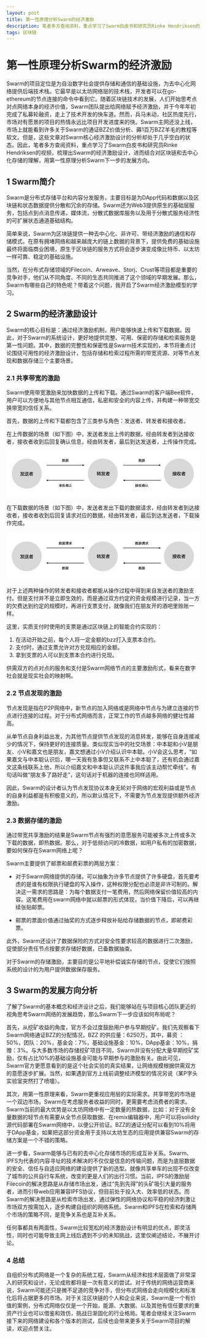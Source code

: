 ```yaml
---
layout: post
title: 第一性原理分析Swarm的经济激励
description: 笔者多方查阅资料，重点学习了Swarm白皮书和研究员Rinke Hendriksen的视频，梳理出Swarm的经济激励设计，进而结合对区块链和去中心化存储的理解，用第一性原理分析Swarm下一步的发展方向。
tags: 区块链
---
```


# 第一性原理分析Swarm的经济激励

Swarm的项目定位是为自治数字社会提供存储和通信的基础设施，为去中心化网络提供后端技术栈。它最早是以太坊网络层的技术栈，开发者可以在go-ethereum的节点连接的命令中看到它。随着区块链技术的发展，人们开始思考点对点网络本身的经济价值，Swarm团队提出给网络赋予经济激励，并于今年年初完成了私募轮融资，走上了技术开发的快车道。然而，兵马未动，社区热度先行，市场对有愿景的项目的热情永远比项目开发进度来的快。Swarm主网还没上线，市场上就能看到许多关于Swarm的通证BZZ价值分析、薅1百万BZZ羊毛的教程等软文。但是，这些文章对Swarm核心经济激励设计的分析却处于几乎空白的状态。因此，笔者多方查阅资料，重点学习了Swarm白皮书和研究员Rinke Hendriksen的视频，梳理出Swarm的经济激励设计，进而结合对区块链和去中心化存储的理解，用第一性原理分析Swarm下一步的发展方向。

## 1 Swarm简介

Swarm是分布式存储平台和内容分发服务，主要目标是为DApp代码和数据以及区块链和状态数据提供分散和冗余的存储。Swarm还为Web3提供原生的基础层服务，包括点到点消息传递，媒体流，分散式数据库服务以及用于分散式服务经济性的可扩展状态通道基础结构。

简单来说，Swarm为区块链提供一种去中心化、非许可、带经济激励的通信和存储模式。在原有拥堵网络和越来越庞大的链上数据的背景下，提供免费的基础设施最终将面临商业困境，原生于区块链的服务方式将会逐步演变成像比特币、以太坊一样可靠、稳定的基础设施。

当然，在分布式存储领域的Filecoin、Arweave、Storj、Crust等项目都是重要的竞争对手，他们从不同角度、不同的生态共同推进了这个领域的早期发展。那么，Swarm有哪些自己的特色呢？带着这个问题，我开启了Swarm经济激励模型的学习。

## 2 Swarm的经济激励设计

Swarm的核心目标是：通过经济激励机制，用户能够快速上传和下载数据。因此，对于Swarm的系统设计，更好地提供完整、可用、保密的存储和检索服务是第一性问题。其中，数据的完整性和保密性是Swarm技术实现的，本节将重点讨论围绕可用性的经济激励设计，包括存储和检索过程所需的带宽资源、对等节点发现和数据存储三个主要场景。

### 2.1 共享带宽的激励

Swarm使用带宽激励来加快数据的上传和下载。通过Swarm的客户端Bee软件，用户可以方便地与其他节点相互通信，私密和安全的内容上传，并构建一种带宽交换带宽的信任关系。

首先，数据的上传和下载都包含了三类参与角色：发送者、转发者和接收者。

在上传数据的场景（如下图）中，发送者发出上传的数据，经由转发者到达接收者，接收者收到后回复确认信息，经由转发者，最后到达发送者，上传操作完成。

![image-20210528121214918](/images/posts/swarm_analysis/image-20210528121214918.png)

在下载数据的场景（如下图）中，发送者发出下载的数据请求，经由转发者到达接收者，接收者收到后回复请求对应的数据，经由转发者，最后到达发送者，下载操作完成。

![image-20210528121018833](/images/posts/swarm_analysis/image-20210528121018833.png)

对于上述两种操作的转发者和接收者都能从操作过程中得到来自发送者的激励支付。但是支付并不是立即生效的，而是通过双方约定的资金规模进行记录，当一方的欠费达到约定的规模时，再进行支票支付，就像我们在朋友开的酒吧里赊账一样。

这里，实质支付时使用的支票是通过区块链上的智能合约实现的：

1. 在活动开始之前，每个人将一定金额的bzz打入支票本合约。
2. 支付时，通过支票允许对方兑现相应的金额。
3. 拿到支票的人可以到支票本合约进行兑现。

供需双方的点对点的服务和支付是Swarm网络节点的主要激励形式，看来在数字社会就是现实社会的映射啊。

### 2.2 节点发现的激励

节点发现是指在P2P网络中，新节点的加入网络或是网络中节点与为建立连接的节点进行连接的过程。对于分布式网络而言，正常工作的节点越多网络的健壮性越高。

从单节点自身利益出发，为其他节点提供节点发现的消息转发，能够在自身连接减少的情况下，保持更好的连接质量。类似现实当中的社交场景：中本聪和小V是朋友、小V和嘉文也是朋友，嘉文想通过小V介绍认识中本聪。小V会这么思考，“如果嘉文与中本聪认识后，哪一天我有急事但又联系不上中本聪了，还有机会通过嘉文这条线联系上他，所以介绍嘉文和中本聪认识这件事我应该主动帮忙牵线”。有句话叫做“朋友多了路好走”，这句话对于机器的连接也同样适用。

因此，Swarm的设计者认为节点发现协议本身无轮对于网络的宏观利益或是节点的自身利益都是有积极意义的，所以默认情况下，不需要为节点发现提供额外经济激励。

### 2.3 数据存储的激励

通过带宽共享激励的结果是Swarm节点有强烈的意愿服务可能被多次上传或多次下载的数据，即热数据。那么，对于低频访问的冷数据，如用户私有的加密数据，要如何保存在Swarm网络上呢？

Swarm主要提供了邮票和邮费彩票的两层方案：

* 对于Swarm网络提供的存储，可以抽象为许多节点提供了许多硬盘，首先要考虑的是谁有权限执行硬盘的写入操作，这种权限分配也必须是非许可制的。解决这一需求的思路是：为每个数据支付一笔费用，然后网络保留价值较高的内容。这笔费用在swarm网络中就以邮票的形式体现，当价值下降后，可以再继续张贴邮票。

* 邮票的票面价值通过抽奖的方式逐步释放补贴给存储数据的节点，即邮费彩票。

此外，Swarm还设计了数据保险的方式对安全性要求较高的数据进行二次激励，促使部分责任节点按要求存储好数据，已备数据抽查。

对于Swarm的存储激励，主要目的是公平地补偿诚实存储的节点，促使它们按照系统的设计的为用户提供数据保存服务。

## 3 Swarm的发展方向分析

了解了Swarm的基本概念和经济设计之后，我们能够站在与项目核心团队更近的视角思考Swarm网络的发展趋势，那么Swarm下一步应该如何布局呢？

首先，从挖矿收益的角度，官方不会过度鼓励用户参与早期挖矿。我们先观察看下Swarm网络通证BZZ的分配情况，BZZ 的供应量：6250万，其中，募资 ：50%，团队：20%，基金会：7%，基础设施基金：10%，DApp基金：10%，捐赠：3%。与大多数市场的存储挖矿项目不同，Swarm并没有分配大量早期挖矿奖励，仅有占比10%的基础设施基金可能与早期参与的激励有关。由此可见，Swarm官方更愿意看到的是这个社会实验的真实结果，让网络规模根据供需双方的意愿逐步扩展。当然，如果遇到官方上线前调整经济模型的情况另说（某P字头实验室突然打了喷嚏）。

其次，用第一性原理来看，Swarm更重视应用层的实际需求。共享带宽的市场是一个双边市场，Swarm在考虑服务者收益的同时，更需要考虑消费者的需求。Swarm当前的最大优势是以太坊网络中有一定数量的热数据，比如：对于没有全量数据的轻节点有需要从全节点获取数据、在remix编辑器中，用户可以将solidity源代码部署在Swarm网络中，以便公开验证。BZZ的通证分配可以看到10%将用于DApp基金，如果把这部分资金用于支持以太坊生态的应用提供兼容Swarm的存储方案是一个不错的策略。

进一步看，Swarm能够与已有的去中心化存储市场的形成互补关系。Swarm、IPFS为代表的内容寻址的技术解决的不仅仅是信息的传输问题，而是为底层数据的安全、信任与自适应网络的建设提供了新的选型。就像共享单车的出现不仅改变了城市的公共自行车系统，改变的更是人们的出行习惯。当前，IPFS的激励层Filecoin的解决思路是从存储市场出发，通过“先到先得”的头矿吸引大量的服务者，进而引导web应用兼容IPFS协议，但目前处于投入大、效率低的状态。而Swarm的解决思路是从检索市场出发，通过弹性的网络协议和平稳的经济刺激让市场双方按需加入，逐步构建自组织的网络系统。Swarm和IPFS在检索和存储两个市场的策略不同，是竞争关系也是互补关系。

任何事都具有两面性，Swarm比较宽松的经济激励设计有明显的优点，即灵活性，同时也可能导致主网上线后遇到不少的未知挑战，这里仅阐述结论，不展开讨论。

### 4 总结

自组织分布式网络是一个复杂的系统工程，Swarm从经济和技术层面做了非常深入的研究和设计，无论成败都将是一次有意义的尝试。对于传统的网络运营商来说，Swarm可能还只是微不足道的竞争对手，但分布式网络会走向规模化和标准化后将占据更多的市场。对于关注区块链的个人和企业来说，Swarm是一个有价值的案例，分布式网络仅仅是一个开始，能源、大数据、以及其他有信任要求的重资产行业也可以借鉴和效仿，挑战日渐固化的行业格局。笔者会继续关注Swarm接下来的网络建设和各个版本的测试，后续也会带来更多关于Swarm项目的解读，欢迎点赞关注。